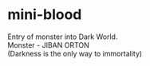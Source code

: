 # mini-blood
Entry of monster into Dark World.
<br>
Monster - JIBAN ORTON
<br>
(Darkness is the only way to immortality)
